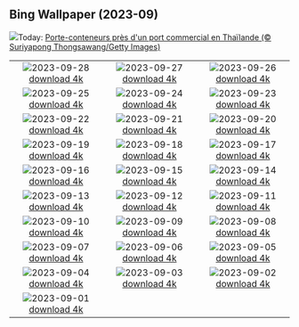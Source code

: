 ## Bing Wallpaper (2023-09)
![](https://www.bing.com/th?id=OHR.MaritimeDay_FR-CA6772590470_UHD.jpg&w=1000)Today: [Porte-conteneurs près d'un port commercial en Thaïlande (© Suriyapong Thongsawang/Getty Images)](https://www.bing.com/th?id=OHR.MaritimeDay_FR-CA6772590470_UHD.jpg)

|      |      |      |
| :----: | :----: | :----: |
|![](https://www.bing.com/th?id=OHR.CapriKrupp_FR-CA6621668582_UHD.jpg&pid=hp&w=384&h=216&rs=1&c=4)2023-09-28 [download 4k](https://www.bing.com/th?id=OHR.CapriKrupp_FR-CA6621668582_UHD.jpg)|![](https://www.bing.com/th?id=OHR.VeniceSkatePark_FR-CA6435463736_UHD.jpg&pid=hp&w=384&h=216&rs=1&c=4)2023-09-27 [download 4k](https://www.bing.com/th?id=OHR.VeniceSkatePark_FR-CA6435463736_UHD.jpg)|![](https://www.bing.com/th?id=OHR.GlacierBayOtter_FR-CA6259339997_UHD.jpg&pid=hp&w=384&h=216&rs=1&c=4)2023-09-26 [download 4k](https://www.bing.com/th?id=OHR.GlacierBayOtter_FR-CA6259339997_UHD.jpg)|
|![](https://www.bing.com/th?id=OHR.FraserRiverBC_FR-CA3269831192_UHD.jpg&pid=hp&w=384&h=216&rs=1&c=4)2023-09-25 [download 4k](https://www.bing.com/th?id=OHR.FraserRiverBC_FR-CA3269831192_UHD.jpg)|![](https://www.bing.com/th?id=OHR.NuitBlanche_FR-CA0744648020_UHD.jpg&pid=hp&w=384&h=216&rs=1&c=4)2023-09-24 [download 4k](https://www.bing.com/th?id=OHR.NuitBlanche_FR-CA0744648020_UHD.jpg)|![](https://www.bing.com/th?id=OHR.ShamwariRhino_FR-CA2684928616_UHD.jpg&pid=hp&w=384&h=216&rs=1&c=4)2023-09-23 [download 4k](https://www.bing.com/th?id=OHR.ShamwariRhino_FR-CA2684928616_UHD.jpg)|
|![](https://www.bing.com/th?id=OHR.NobelNorway_FR-CA1742023446_UHD.jpg&pid=hp&w=384&h=216&rs=1&c=4)2023-09-22 [download 4k](https://www.bing.com/th?id=OHR.NobelNorway_FR-CA1742023446_UHD.jpg)|![](https://www.bing.com/th?id=OHR.ArkadiaPark_FR-CA1473824431_UHD.jpg&pid=hp&w=384&h=216&rs=1&c=4)2023-09-21 [download 4k](https://www.bing.com/th?id=OHR.ArkadiaPark_FR-CA1473824431_UHD.jpg)|![](https://www.bing.com/th?id=OHR.SplugenPass_FR-CA8656085058_UHD.jpg&pid=hp&w=384&h=216&rs=1&c=4)2023-09-20 [download 4k](https://www.bing.com/th?id=OHR.SplugenPass_FR-CA8656085058_UHD.jpg)|
|![](https://www.bing.com/th?id=OHR.MilkyWayPortugal_FR-CA1031072860_UHD.jpg&pid=hp&w=384&h=216&rs=1&c=4)2023-09-19 [download 4k](https://www.bing.com/th?id=OHR.MilkyWayPortugal_FR-CA1031072860_UHD.jpg)|![](https://www.bing.com/th?id=OHR.CubanTody_FR-CA0693781868_UHD.jpg&pid=hp&w=384&h=216&rs=1&c=4)2023-09-18 [download 4k](https://www.bing.com/th?id=OHR.CubanTody_FR-CA0693781868_UHD.jpg)|![](https://www.bing.com/th?id=OHR.OktoberfestWorkers_FR-CA8530887995_UHD.jpg&pid=hp&w=384&h=216&rs=1&c=4)2023-09-17 [download 4k](https://www.bing.com/th?id=OHR.OktoberfestWorkers_FR-CA8530887995_UHD.jpg)|
|![](https://www.bing.com/th?id=OHR.GlenariffForest_FR-CA0161825431_UHD.jpg&pid=hp&w=384&h=216&rs=1&c=4)2023-09-16 [download 4k](https://www.bing.com/th?id=OHR.GlenariffForest_FR-CA0161825431_UHD.jpg)|![](https://www.bing.com/th?id=OHR.MongoliaHorses_FR-CA9678136106_UHD.jpg&pid=hp&w=384&h=216&rs=1&c=4)2023-09-15 [download 4k](https://www.bing.com/th?id=OHR.MongoliaHorses_FR-CA9678136106_UHD.jpg)|![](https://www.bing.com/th?id=OHR.HemakutaHill_FR-CA9151313523_UHD.jpg&pid=hp&w=384&h=216&rs=1&c=4)2023-09-14 [download 4k](https://www.bing.com/th?id=OHR.HemakutaHill_FR-CA9151313523_UHD.jpg)|
|![](https://www.bing.com/th?id=OHR.NorthSeaStairs_FR-CA6219688531_UHD.jpg&pid=hp&w=384&h=216&rs=1&c=4)2023-09-13 [download 4k](https://www.bing.com/th?id=OHR.NorthSeaStairs_FR-CA6219688531_UHD.jpg)|![](https://www.bing.com/th?id=OHR.MarathonMedoc_FR-CA2801007309_UHD.jpg&pid=hp&w=384&h=216&rs=1&c=4)2023-09-12 [download 4k](https://www.bing.com/th?id=OHR.MarathonMedoc_FR-CA2801007309_UHD.jpg)|![](https://www.bing.com/th?id=OHR.FrenchRiver_FR-CA2191056139_UHD.jpg&pid=hp&w=384&h=216&rs=1&c=4)2023-09-11 [download 4k](https://www.bing.com/th?id=OHR.FrenchRiver_FR-CA2191056139_UHD.jpg)|
|![](https://www.bing.com/th?id=OHR.AyutthayaTemple_FR-CA5171816639_UHD.jpg&pid=hp&w=384&h=216&rs=1&c=4)2023-09-10 [download 4k](https://www.bing.com/th?id=OHR.AyutthayaTemple_FR-CA5171816639_UHD.jpg)|![](https://www.bing.com/th?id=OHR.BathCircus_FR-CA4493495972_UHD.jpg&pid=hp&w=384&h=216&rs=1&c=4)2023-09-09 [download 4k](https://www.bing.com/th?id=OHR.BathCircus_FR-CA4493495972_UHD.jpg)|![](https://www.bing.com/th?id=OHR.TIFFCanada_FR-CA6161085752_UHD.jpg&pid=hp&w=384&h=216&rs=1&c=4)2023-09-08 [download 4k](https://www.bing.com/th?id=OHR.TIFFCanada_FR-CA6161085752_UHD.jpg)|
|![](https://www.bing.com/th?id=OHR.CreteHarbor_FR-CA3905440454_UHD.jpg&pid=hp&w=384&h=216&rs=1&c=4)2023-09-07 [download 4k](https://www.bing.com/th?id=OHR.CreteHarbor_FR-CA3905440454_UHD.jpg)|![](https://www.bing.com/th?id=OHR.MountSegla_FR-CA3664443685_UHD.jpg&pid=hp&w=384&h=216&rs=1&c=4)2023-09-06 [download 4k](https://www.bing.com/th?id=OHR.MountSegla_FR-CA3664443685_UHD.jpg)|![](https://www.bing.com/th?id=OHR.BourgesMarsh_FR-CA3870062021_UHD.jpg&pid=hp&w=384&h=216&rs=1&c=4)2023-09-05 [download 4k](https://www.bing.com/th?id=OHR.BourgesMarsh_FR-CA3870062021_UHD.jpg)|
|![](https://www.bing.com/th?id=OHR.ManhattanAerial_FR-CA3613326051_UHD.jpg&pid=hp&w=384&h=216&rs=1&c=4)2023-09-04 [download 4k](https://www.bing.com/th?id=OHR.ManhattanAerial_FR-CA3613326051_UHD.jpg)|![](https://www.bing.com/th?id=OHR.TinyHummer_FR-CA3581077617_UHD.jpg&pid=hp&w=384&h=216&rs=1&c=4)2023-09-03 [download 4k](https://www.bing.com/th?id=OHR.TinyHummer_FR-CA3581077617_UHD.jpg)|![](https://www.bing.com/th?id=OHR.CamelsAbove_FR-CA3229345898_UHD.jpg&pid=hp&w=384&h=216&rs=1&c=4)2023-09-02 [download 4k](https://www.bing.com/th?id=OHR.CamelsAbove_FR-CA3229345898_UHD.jpg)|
|![](https://www.bing.com/th?id=OHR.IronwoodCactus_FR-CA2939591487_UHD.jpg&pid=hp&w=384&h=216&rs=1&c=4)2023-09-01 [download 4k](https://www.bing.com/th?id=OHR.IronwoodCactus_FR-CA2939591487_UHD.jpg)|